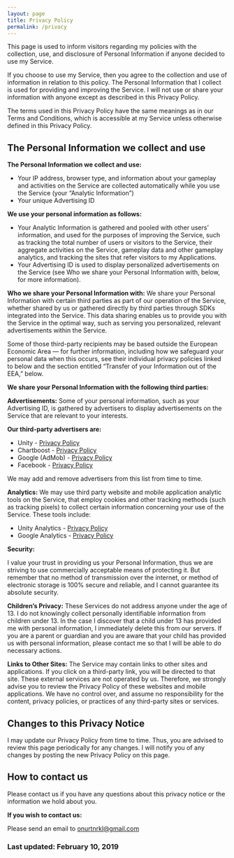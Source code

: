 ```yaml
---
layout: page
title: Privacy Policy
permalink: /privacy
---
```


This page is used to inform visitors regarding my policies with the collection, use, and disclosure of Personal Information if anyone decided to use my Service.

If you choose to use my Service, then you agree to the collection and use of information in relation to this policy. The Personal Information that I collect is used for providing and improving the Service. I will not use or share your information with anyone except as described in this Privacy Policy.

The terms used in this Privacy Policy have the same meanings as in our Terms and Conditions, which is accessible at my Service unless otherwise defined in this Privacy Policy.
 
## The Personal Information we collect and use

**The Personal Information we collect and use:**
* Your IP address, browser type, and information about your gameplay and activities on the Service are collected automatically while you use the Service (your “Analytic Information”)
* Your unique Advertising ID
<!--* Your name and email address, if you sign up for our newsletter-->

**We use your personal information as follows:**
<!--* Your email address is used to communicate with you about Service-related issues (including receiving and responding to communications that you send us through the Service), and to send you Service-related communications about new products and services.-->
* Your Analytic Information is gathered and pooled with other users’ information, and used for the purposes of improving the Service, such as tracking the total number of users or visitors to the Service, their aggregate activities on the Service, gameplay data and other gameplay analytics, and tracking the sites that refer visitors to my Applications.
* Your Advertising ID is used to display personalized advertisements on the Service (see Who we share your Personal Information with, below, for more information).

**Who we share your Personal Information with:** We share your Personal Information with certain third parties as part of our operation of the Service, whether shared by us or gathered directly by third parties through SDKs integrated into the Service. This data sharing enables us to provide you with the Service in the optimal way, such as serving you personalized, relevant advertisements within the Service.

Some of those third-party recipients may be based outside the European Economic Area — for further information, including how we safeguard your personal data when this occurs, see their individual privacy policies linked to below and the section entitled “Transfer of your Information out of the EEA,” below.

**We share your Personal Information with the following third parties:**

**Advertisements:** Some of your personal information, such as your Advertising ID, is gathered by advertisers to display advertisements on the Service that are relevant to your interests.

**Our third-party advertisers are:**
* Unity - <a href="https://unity3d.com/legal/privacy-policy">Privacy Policy</a>
* Chartboost - <a href="https://answers.chartboost.com/en-us/articles/200780269">Privacy Policy</a>
* Google (AdMob) - <a href="https://policies.google.com/privacy">Privacy Policy</a>
* Facebook - <a href="www.facebook.com/privacy">Privacy Policy</a>

We may add and remove advertisers from this list from time to time.

**Analytics:** We may use third party website and mobile application analytic tools on the Service, that employ cookies and other tracking methods (such as tracking pixels) to collect certain information concerning your use of the Service. These tools include:
* Unity Analytics - <a href="https://unity3d.com/legal/privacy-policy">Privacy Policy</a>
* Google Analytics - <a href="https://policies.google.com/privacy">Privacy Policy</a>

**Security:**

I value your trust in providing us your Personal Information, thus we are striving to use commercially acceptable means of protecting it. But remember that no method of transmission over the internet, or method of electronic storage is 100% secure and reliable, and I cannot guarantee its absolute security.

**Children’s Privacy:** These Services do not address anyone under the age of 13. I do not knowingly collect personally identifiable information from children under 13. In the case I discover that a child under 13 has provided me with personal information, I immediately delete this from our servers. If you are a parent or guardian and you are aware that your child has provided us with personal information, please contact me so that I will be able to do necessary actions.

**Links to Other Sites:** The Service may contain links to other sites and applications. If you click on a third-party link, you will be directed to that site. These external services are not operated by us. Therefore, we strongly advise you to review the Privacy Policy of these websites and mobile applications. We have no control over, and assume no responsibility for the content, privacy policies, or practices of any third-party sites or services.

## Changes to this Privacy Notice
I may update our Privacy Policy from time to time. Thus, you are advised to review this page periodically for any changes. I will notify you of any changes by posting the new Privacy Policy on this page. 
<!-- When we do, we will inform you via email if you have signed up for our mailing list, or by posting a notification on the Service. -->

## How to contact us
Please contact us if you have any questions about this privacy notice or the information we hold about you.

**If you wish to contact us:**

Please send an email to <a href="mailto:onurtnrkl@gmail.com">onurtnrkl@gmail.com<a>

### **Last updated: February 10, 2019**
